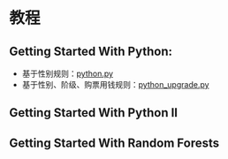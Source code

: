 # 教程

## Getting Started With Python:

 - 基于性别规则：[python.py](https://github.com/AndyShan/competitions/tree/master/kaggle/titanic_machine_learning_from_disaster/getting_started/python.py)
 - 基于性别、阶级、购票用钱规则：[python_upgrade.py](https://github.com/AndyShan/competitions/tree/master/kaggle/titanic_machine_learning_from_disaster/getting_started/python.py)

## Getting Started With Python II
## Getting Started With Random Forests